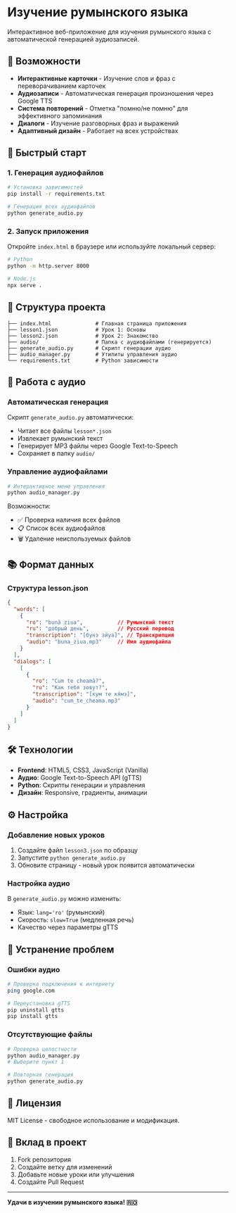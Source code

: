 # Изучение румынского языка

Интерактивное веб-приложение для изучения румынского языка с автоматической генерацией аудиозаписей.

## 🎯 Возможности

- **Интерактивные карточки** - Изучение слов и фраз с переворачиванием карточек
- **Аудиозаписи** - Автоматическая генерация произношения через Google TTS
- **Система повторений** - Отметка "помню/не помню" для эффективного запоминания
- **Диалоги** - Изучение разговорных фраз и выражений
- **Адаптивный дизайн** - Работает на всех устройствах

## 🚀 Быстрый старт

### 1. Генерация аудиофайлов

```bash
# Установка зависимостей
pip install -r requirements.txt

# Генерация всех аудиофайлов
python generate_audio.py
```

### 2. Запуск приложения

Откройте `index.html` в браузере или используйте локальный сервер:

```bash
# Python
python -m http.server 8000

# Node.js  
npx serve .
```

## 📁 Структура проекта

```
├── index.html              # Главная страница приложения
├── lesson1.json            # Урок 1: Основы
├── lesson2.json            # Урок 2: Знакомство
├── audio/                  # Папка с аудиофайлами (генерируется)
├── generate_audio.py       # Скрипт генерации аудио
├── audio_manager.py        # Утилиты управления аудио
└── requirements.txt        # Python зависимости
```

## 🎵 Работа с аудио

### Автоматическая генерация

Скрипт `generate_audio.py` автоматически:
- Читает все файлы `lesson*.json`
- Извлекает румынский текст
- Генерирует MP3 файлы через Google Text-to-Speech
- Сохраняет в папку `audio/`

### Управление аудиофайлами

```bash
# Интерактивное меню управления
python audio_manager.py
```

Возможности:
- ✅ Проверка наличия всех файлов
- 📋 Список всех аудиофайлов
- 🗑️ Удаление неиспользуемых файлов

## 📚 Формат данных

### Структура lesson.json

```json
{
  "words": [
    {
      "ro": "bună ziua",           // Румынский текст
      "ru": "добрый день",         // Русский перевод
      "transcription": "[бунэ зи́уа]", // Транскрипция
      "audio": "buna_ziua.mp3"     // Имя аудиофайла
    }
  ],
  "dialogs": [
    [
      {
        "ro": "Cum te cheamă?",
        "ru": "Как тебя зовут?",
        "transcription": "[кум те кя́мэ]",
        "audio": "cum_te_cheama.mp3"
      }
    ]
  ]
}
```

## 🛠️ Технологии

- **Frontend**: HTML5, CSS3, JavaScript (Vanilla)
- **Аудио**: Google Text-to-Speech API (gTTS)
- **Python**: Скрипты генерации и управления
- **Дизайн**: Responsive, градиенты, анимации

## ⚙️ Настройка

### Добавление новых уроков

1. Создайте файл `lesson3.json` по образцу
2. Запустите `python generate_audio.py`
3. Обновите страницу - новый урок появится автоматически

### Настройка аудио

В `generate_audio.py` можно изменить:
- Язык: `lang='ro'` (румынский)
- Скорость: `slow=True` (медленная речь)
- Качество через параметры gTTS

## 🐛 Устранение проблем

### Ошибки аудио
```bash
# Проверка подключения к интернету
ping google.com

# Переустановка gTTS
pip uninstall gtts
pip install gtts
```

### Отсутствующие файлы
```bash
# Проверка целостности
python audio_manager.py
# Выберите пункт 1

# Повторная генерация
python generate_audio.py
```

## 📄 Лицензия

MIT License - свободное использование и модификация.

## 🤝 Вклад в проект

1. Fork репозитория
2. Создайте ветку для изменений
3. Добавьте новые уроки или улучшения
4. Создайте Pull Request

---

**Удачи в изучении румынского языка! 🇷🇴**